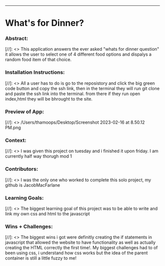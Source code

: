 
______________________________________________________  

# What's for Dinner? 

### Abstract:
[//]: <> This application answers the ever asked "whats for dinner question" it allows the user to select one of 4 different food options and dispalys a random food item of that choice.

### Installation Instructions:
[//]: <> All a user has to do is go to the reposistory and click the big green code button and copy the ssh link, then in the terminal they will run git clone and paste the ssh link into the terminal. from there if they run open index,html they will be bhrought to the site.

### Preview of App:
[//]: <> /Users/thamoops/Desktop/Screenshot 2023-02-16 at 8.50.12 PM.png

### Context:
[//]: <> I was given this project on tuesday and i finished it upon friday. I am currently half way thorugh mod 1

### Contributors:
[//]: <> I was the only one who worked to complete this solo project, my github is JacobMacFarlane

### Learning Goals:
[//]: <> The biggest learning goal of this project was to be able to write and link my own css and html to the javascript

### Wins + Challenges:
[//]: <> The biggest wins i got were definitly creating the if statements in javascript that allowed the website to have functionality as well as actually creating the HTML correctly the first time!. My biggest challenges had to of been using css, i understand how css works but the idea of the parent container is still a little fuzzy to me!